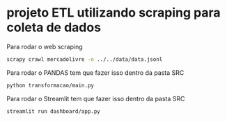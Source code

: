 # projeto ETL utilizando scraping para coleta de dados

Para rodar o web scraping

```bash
scrapy crawl mercadolivre -o ../../data/data.jsonl
```

Para rodar o PANDAS tem que fazer isso dentro da pasta SRC

```bash
python transformacao/main.py
```

Para rodar o Streamlit tem que fazer isso dentro da pasta SRC

```bash
streamlit run dashboard/app.py 
```
